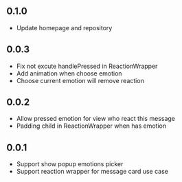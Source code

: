 ## 0.1.0

* Update homepage and repository

## 0.0.3

* Fix not excute handlePressed in ReactionWrapper
* Add animation when choose emotion
* Choose current emotion will remove reaction

## 0.0.2

* Allow pressed emotion for view who react this message
* Padding child in ReactionWrapper when has emotion
## 0.0.1

* Support show popup emotions picker
* Support reaction wrapper for message card use case
